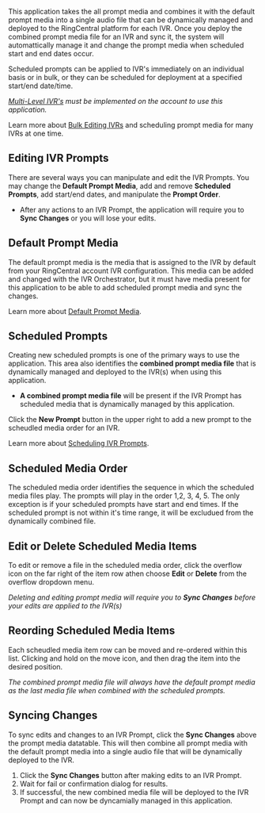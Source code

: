 This application takes the all prompt media and combines it with the default prompt media into a single audio file that can be dynamically managed and deployed to the RingCentral platform for each IVR. Once you deploy the combined prompt media file for an IVR and sync it, the system will automattically manage it and change the prompt media when scheduled start and end dates occur.

Scheduled prompts can be applied to IVR's immediately on an individual basis or in bulk, or they can be scheduled for deployment at a specified start/end date/time.

*[Multi-Level IVR's](https://support.ringcentral.com/article/6562.html) must be implemented on the account to use this application.*

Learn more about [Bulk Editing IVRs](ivr/bulk-ivr-editing) and scheduling prompt media for many IVRs at one time.

## Editing IVR Prompts

There are several ways you can manipulate and edit the IVR Prompts. You may change the **Default Prompt Media**, add and remove **Scheduled Prompts**, add start/end dates, and manipulate the **Prompt Order**. 

* After any actions to an IVR Prompt, the application will require you to **Sync Changes** or you will lose your edits.

## Default Prompt Media

The default prompt media is the media that is assigned to the IVR by default from your RingCentral account IVR configuration. This media can be added and changed with the IVR Orchestrator, but it must have media present for this application to be able to add scheduled prompt media and sync the changes.

Learn more about [Default Prompt Media](ivr/bulk-ivr-editing).

## Scheduled Prompts

Creating new scheduled prompts is one of the primary ways to use the application. This area also identifies the **combined prompt media file** that is dynamically managed and deployed to the IVR(s) when using this application.

* **A combined prompt media file** will be present if the IVR Prompt has scheduled media that is dynamically managed by this application.

Click the **New Prompt** button in the upper right to add a new prompt to the scheudled media order for an IVR.

Learn more about [Scheduling IVR Prompts](ivr/scheduled-media-editing).

## Scheduled Media Order

The scheduled media order identifies the sequence in which the scheduled media files play. The prompts will play in the order 1,2, 3, 4, 5. The only exception is if your scheduled prompts have start and end times. If the scheduled prompt is not within it's time range, it will be excludued from the dynamically combined file.

## Edit or Delete Scheduled Media Items

To edit or remove a file in the scheduled media order, click the overflow icon on the far right of the item row athen choose **Edit** or **Delete** from the overflow dropdown menu.

*Deleting and editing prompt media will require you to **Sync Changes** before your edits are applied to the IVR(s)*

## Reording Scheduled Media Items

Each scheudled media item row can be moved and re-ordered within this list. Clicking and hold on the move icon, and then drag the item into the desired position.

*The combined prompt media file will always have the default prompt media as the last media file when combined with the scheduled prompts.*

## Syncing Changes

To sync edits and changes to an IVR Prompt, click the **Sync Changes** above the prompt media datatable. This will then combine all prompt media with the default prompt media into a single audio file that will be dynamically deployed to the IVR.

1. Click the **Sync Changes** button after making edits to an IVR Prompt.
2. Wait for fail or confirmation dialog for results.
3. If successful, the new combined media file will be deployed to the IVR Prompt and can now be dyncamially managed in this application.
